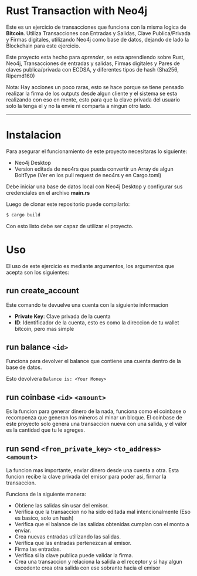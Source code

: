 Rust Transaction with Neo4j
===

Este es un ejercicio de transacciones que funciona con la misma logica de **Bitcoin**. Utiliza Transacciones con Entradas y Salidas, Clave Publica/Privada y Firmas digitales, utilizando Neo4j como base de datos, dejando de lado la Blockchain para este ejercicio.

Este proyecto esta hecho para *aprender*, se esta aprendiendo sobre Rust, Neo4j, Transacciones de entradas y salidas, Firmas digitales y Pares de claves publica/privada con ECDSA, y diferentes tipos de hash (Sha256, Ripemd160)

Nota: Hay acciones un poco raras, esto se hace porque se tiene pensado realizar la firma de los outputs desde algun cliente y el sistema se esta realizando con eso en mente, esto para que la clave privada del usuario solo la tenga el y no la envie ni comparta a ningun otro lado.

___

Instalacion
===

Para asegurar el funcionamiento de este proyecto necesitaras lo siguiente:
   - Neo4j Desktop
   - Version editada de neo4rs que pueda convertir un Array de algun BoltType (Ver en los pull request de neo4rs y en Cargo.toml)

Debe iniciar una base de datos local con Neo4j Desktop y configurar sus credenciales en el archivo **<span>main.rs</span>**

Luego de clonar este repositorio puede compilarlo:

```bash
$ cargo build
```


Con esto listo debe ser capaz de utilizar el proyecto.

Uso
===

El uso de este ejercicio es mediante argumentos, los argumentos que acepta son los siguientes:

run create_account
---

Este comando te devuelve una cuenta con la siguiente informacion

   - **Private Key**: Clave privada de la cuenta
   - **ID**: Identificador de la cuenta, esto es como la direccion de tu wallet bitcoin, pero mas simple


run balance `<id>`
---

Funciona para devolver el balance que contiene una cuenta dentro de la base de datos.
   
   Esto devolvera `Balance is: <Your Money>`


run coinbase `<id>` `<amount>`
---

Es la funcion para generar dinero de la nada, funciona como el coinbase o recompenza que generan los mineros al minar un bloque. El coinbase de este proyecto solo genera una transaccion nueva con una salida, y el valor es la cantidad que tu le agreges.


run send `<from_private_key>` `<to_address>` `<amount>`
---

La funcion mas importante, enviar dinero desde una cuenta a otra. Esta funcion recibe la clave privada del emisor para poder asi, firmar la transaccion. 

Funciona de la siguiente manera:
   - Obtiene las salidas sin usar del emisor.
   - Verifica que la transaccion no ha sido editada mal intencionalmente (Eso es basico, solo un hash)
   - Verifica que el balance de las salidas obtenidas cumplan con el monto a enviar.
   - Crea nuevas entradas utilizando las salidas.
   - Verifica que las entradas pertenezcan al emisor.
   - Firma las entradas.
   - Verifica si la clave publica puede validar la firma.
   - Crea una transaccion y relaciona la salida a el receptor y si hay algun excedente crea otra salida con ese sobrante hacia el emisor

